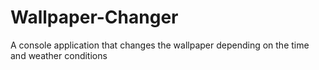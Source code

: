 # Wallpaper-Changer
 A console application that changes the wallpaper depending on the time and weather conditions
